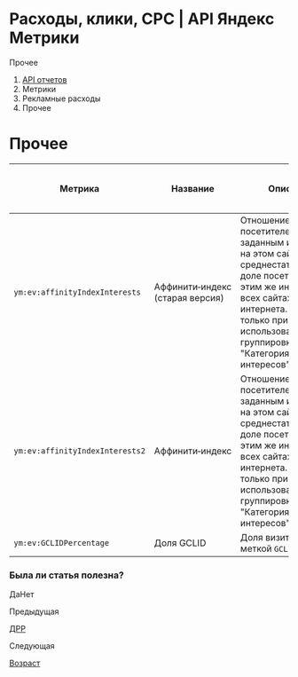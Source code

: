 # Расходы, клики, CPC | API Яндекс Метрики

Прочее

  1. [API отчетов](../../index.md)
  2. Метрики
  3. Рекламные расходы
  4. Прочее

# Прочее

**Метрика** |  **Название** |  **Описание** |  **Тип** |  **Возможность фильтрации** |  **Минимальная дата для создания отчета**  
---|---|---|---|---|---  
`ym:ev:affinityIndexInterests` |  Аффинити‑индекс (старая версия) |  Отношение доли посетителей с заданным интересом на этом сайте к среднестатистической доле посетителей с этим же интересом на всех сайтах интернета. Разрешена только при использовании группировки "Категория интересов". |  `affinity` |  нет |  2012-03-12  
`ym:ev:affinityIndexInterests2` |  Аффинити‑индекс |  Отношение доли посетителей с заданным интересом на этом сайте к среднестатистической доле посетителей с этим же интересом на всех сайтах интернета. Разрешена только при использовании группировки "Категория интересов". |  `affinity` |  нет |  2018-09-01  
`ym:ev:GCLIDPercentage` |  Доля GCLID |  Доля визитов с меткой `GCLID`. |  `percents` |  есть |  2013-09-01  
  
### Была ли статья полезна?

ДаНет

Предыдущая

[ДРР](expenses_crr.md)

Следующая

[Возраст](age.md)